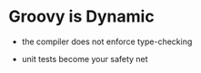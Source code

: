 # Groovy is Dynamic

- the compiler does not enforce type-checking

- unit tests become your safety net
